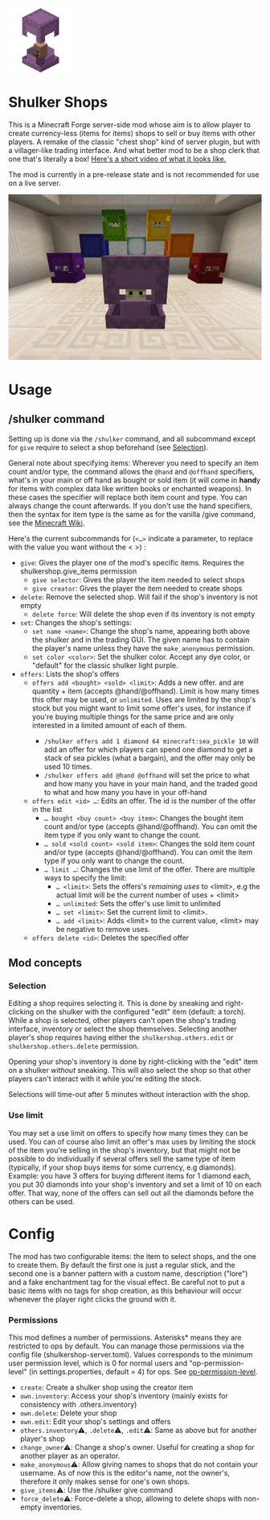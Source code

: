 ![](src/main/resources/assets/shulkershops/icon.png)

Shulker Shops
=============

This is a Minecraft Forge server-side mod whose aim is to allow player to create currency-less
 (items for items) shops to sell or buy items with other players. A remake of the classic 
 "chest shop" kind of server plugin, but with a villager-like trading interface. And what better
 mod to be a shop clerk that one that's literally a box! [Here's a short video of what it looks like.](https://i.imgur.com/0usOePi.gifv)
 
The mod is currently in a pre-release state and is not recommended for use on a live server.

![](src/main/resources/Banner.png)

Usage
=====

/shulker command
----------------

Setting up is done via the `/shulker` command, and all subcommand except for `give` require to select a shop beforehand (see [Selection](#selection)).

General note about specifying items: Wherever you need to specify an item count and/or type, the command allows the `@hand` and `@offhand` specifiers, what's in your main or off hand as bought or sold item (it will come in **hand**y for items with complex data like written books or enchanted weapons). In these cases the specifier will replace both item count and type. You can always change the count afterwards. If you don't use the hand specifiers, then the syntax for item type is the same as for the vanilla /give command, see the [Minecraft Wiki](https://minecraft.gamepedia.com/Commands/give#Examples).

Here's the current subcommands for (`<…>` indicate a parameter, to replace with the value you want without the &lt; &gt;) :
 * `give`: Gives the player one of the mod's specific items. Requires the shulkershop.give_items permission
    * `give selector`: Gives the player the item needed to select shops
    * `give creator`: Gives the player the item needed to create shops
 * `delete`: Remove the selected shop. Will fail if the shop's inventory is not empty
    * `delete force`: Will delete the shop even if its inventory is not empty
 * `set`: Changes the shop's settings:
    * `set name <name>`: Change the shop's name, appearing both above the shulker and in the trading GUI. The given name has to contain the player's name unless they have the `make_anonymous` permission.
    * `set color <color>`: Set the shulker color. Accept any dye color, or "default" for the classic shulker light purple.
 * `offers`: Lists the shop's offers
    * `offers add <bought> <sold> <limit>`: Adds a new offer. <bought> and <sold> are quantity + item (accepts @hand/@offhand). Limit is how many times this offer may be used, or `unlimited`. Uses are limited by the shop's stock but you might want to limit some offer's uses, for instance if you're buying multiple things for the same price and are only interested in a limited amount of each of them.
        * `/shulker offers add 1 diamond 64 minecraft:sea_pickle 10` will add an offer for which players can spend one diamond to get a stack of sea pickles (what a bargain), and the offer may only be used 10 times.
        * `/shulker offers add @hand @offhand` will set the price to what and how many you have in your main hand, and the traded good to what and how many you have in your off-hand
    * `offers edit <id> …`: Edits an offer. The id is the number of the offer in the list
        * `… bought <buy count> <buy item>`: Changes the bought item count and/or type (accepts @hand/@offhand). 
        You can omit the item type if you only want to change the count.
        * `… sold <sold count> <sold item>`: Changes the sold item count and/or type (accepts @hand/@offhand). 
        You can omit the item type if you only want to change the count.
        * `… limit …`: Changes the use limit of the offer. There are multiple ways to specify the limit:
            * `… <limit>`: Sets the offers's *remaining uses* to &lt;limit&gt;, e.g the actual limit will be the current number of uses + &lt;limit&gt;
            * `… unlimited`: Sets the offer's use limit to unlimited
            * `… set <limit>`: Set the current limit to &lt;limit&gt;.
            * `… add <limit>`: Adds &lt;limit&gt; to the current value, &lt;limit&gt; may be negative to remove uses.
    * `offers delete <id>`: Deletes the specified offer

Mod concepts
------------

### Selection

Editing a shop requires selecting it. This is done by sneaking and right-clicking on the shulker with the configured "edit" item (default: a torch). While a shop is selected, other players can't open the shop's trading interface, inventory or select the shop themselves. Selecting another player's shop requires having either the `shulkershop.others.edit` or `shulkershop.others.delete` permission.

Opening your shop's inventory is done by right-clicking with the "edit" item on a shulker *without* sneaking. This will also select the shop so that other players can't interact with it while you're editing the stock.

Selections will time-out after 5 minutes without interaction with the shop.

### Use limit

You may set a use limit on offers to specify how many times they can be used. You can of course also limit an offer's max uses by limiting the stock of the item you're selling in the shop's inventory, but that might not be possible to do individually if several offers sell the same type of item (typically, if your shop buys items for some currency, e.g diamonds). Example: you have 3 offers for buying different items for 1 diamond each, you put 30 diamonds into your shop's inventory and set a limit of 10 on each offer. That way, none of the offers can sell out all the diamonds before the others can be used.

Config
======

The mod has two configurable items: the item to select shops, and the one to create them. By default the first one is just a regular stick, and the second one is a banner pattern with a custom name, description ("lore") and a fake enchantment tag for the visual effect. Be careful not to put a basic items with no tags for shop creation, as this behaviour will occur whenever the player right clicks the ground with it. 
    
### Permissions

This mod defines a number of permissions. Asterisks* means they are restricted to ops by default. You can manage those permissions via the config file (shulkershop-server.toml). Values corresponds to the minimum user permission level, which is 0 for normal users and "op-permission-level" (in settings.properties, default = 4) for ops. See [op-permission-level](https://minecraft.gamepedia.com/Server.properties#op-permission-level).
 
 * `create`: Create a shulker shop using the creator item
 * `own.inventory`: Access your shop's inventory (mainly exists for consistency with .others.inventory)
 * `own.delete`: Delete your shop
 * `own.edit`: Edit your shop's settings and offers
 * `others.inventory`⚠️, `.delete`⚠️, `.edit`⚠️: Same as above but for another player's shop
 * `change_owner`⚠️: Change a shop's owner. Useful for creating a shop for another player as an operator.
 * `make_anonymous`⚠️: Allow giving names to shops that do not contain your username. As of now this is the editor's name, not the owner's, therefore it only makes sense for one's own shops.
 * `give_items`⚠️: Use the /shulker give command
 * `force_delete`⚠️: Force-delete a shop, allowing to delete shops with non-empty inventories.